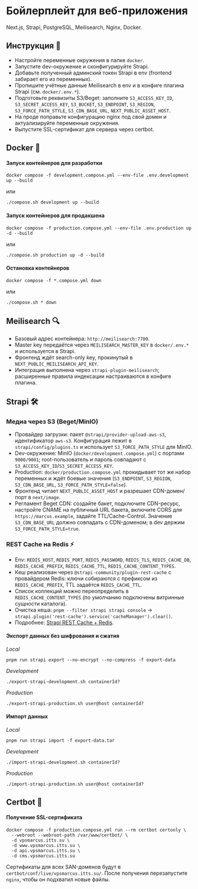 # Бойлерплейт для веб-приложения
Next.js, Strapi, PostgreSQL, Meilisearch, Nginx, Docker.

## Инструкция 📖
- Настройте переменные окружения в папке `docker`.
- Запустите dev-окружение и сконфигурируйте Strapi.
- Добавьте полученный админский токен Strapi в env (frontend забирает его из переменных).
- Пропишите учётные данные Meilisearch в env и в конфиге плагина Strapi (см. `docker/.env.*`).
- Подготовьте реквизиты S3/Beget: заполните `S3_ACCESS_KEY_ID`, `S3_SECRET_ACCESS_KEY`, `S3_BUCKET`, `S3_ENDPOINT`, `S3_REGION`, `S3_FORCE_PATH_STYLE`, `S3_CDN_BASE_URL`, `NEXT_PUBLIC_ASSET_HOST`.
- На проде поправьте конфигурацию nginx под свой домен и актуализируйте переменные окружения.
- Выпустите SSL-сертификат для сервера через certbot.

## Docker 🐳

#### Запуск контейнеров для разработки
```
docker compose -f development.compose.yml --env-file .env.development up --build
```
или
```
./compose.sh development up --build
```

#### Запуск контейнеров для продакшена
```
docker compose -f production.compose.yml --env-file .env.production up -d --build
```
или
```
./compose.sh production up -d --build
```

#### Остановка контейнеров
```
docker compose -f *.compose.yml down
```
или
```
./compose.sh * down
```

## Meilisearch 🔍
- Базовый адрес контейнера: `http://meilisearch:7700`.
- Master key передаётся через `MEILISEARCH_MASTER_KEY` в `docker/.env.*` и используется в Strapi.
- Фронтенд ждёт search-only key, прокинутый в `NEXT_PUBLIC_MEILISEARCH_API_KEY`.
- Интеграция выполнена через `strapi-plugin-meilisearch`; расширенные правила индексации настраиваются в конфиге плагина.

## Strapi 🛠️
### Медиа через S3 (Beget/MinIO)
- Провайдер загрузки: пакет `@strapi/provider-upload-aws-s3`, идентификатор `aws-s3`. Конфигурация лежит в `strapi/config/plugins.ts` и использует `S3_FORCE_PATH_STYLE` для MinIO.
- Dev-окружение: MinIO (`docker/development.compose.yml`) с портами `9000/9001`; root-пользователь и пароль совпадают с `S3_ACCESS_KEY_ID`/`S3_SECRET_ACCESS_KEY`.
- Production: `docker/production.compose.yml` прокидывает тот же набор переменных и ждёт боевые значения (`S3_ENDPOINT`, `S3_REGION`, `S3_CDN_BASE_URL`, `S3_FORCE_PATH_STYLE=false`).
- Фронтенд читает `NEXT_PUBLIC_ASSET_HOST` и разрешает CDN-домен/порт в `next/image`.
- Регламент Beget CDN: создайте бакет, подключите CDN-ресурс, настройте CNAME на публичный URL бакета, включите CORS для `https://marcus.example`, задайте TTL/Cache-Control. Значение `S3_CDN_BASE_URL` должно совпадать с CDN-доменом; в dev держим `S3_FORCE_PATH_STYLE=true`.

### REST Cache на Redis ⚡
- Env: `REDIS_HOST`, `REDIS_PORT`, `REDIS_PASSWORD`, `REDIS_TLS`, `REDIS_CACHE_DB`, `REDIS_CACHE_PREFIX`, `REDIS_CACHE_TTL`, `REDIS_CACHE_CONTENT_TYPES`.
- Кеш реализован через `@strapi-community/plugin-rest-cache` с провайдером Redis: ключи собираются с префиксом из `REDIS_CACHE_PREFIX`, TTL задаётся `REDIS_CACHE_TTL`.
- Список коллекций можно переопределить в `REDIS_CACHE_CONTENT_TYPES` (по умолчанию подключены витринные сущности каталога).
- Очистка кеша: `pnpm --filter strapi strapi console` → `strapi.plugin('rest-cache').service('cacheManager').clear()`.
- Подробнее: [Strapi REST Cache + Redis](https://strapi-community.github.io/plugin-rest-cache/providers/redis).

#### Экспорт данных без шифрования и сжатия
*Local*
```
pnpm run strapi export --no-encrypt --no-compress -f export-data
```

*Development*
```
./export-strapi-development.sh containerId?
```

*Production*
```
./export-strapi-production.sh user@host containerId?
```

#### Импорт данных
*Local*
```
pnpm run strapi import -f export-data.tar
```

*Development*
```
./import-strapi-development.sh containerId?
```

*Production*
```
./import-strapi-production.sh user@host containerId?
```

## Certbot 🤖
#### Получение SSL-сертификата
```
docker compose -f production.compose.yml run --rm certbot certonly \
  --webroot --webroot-path /var/www/certbot/ \
  -d vpsmarcus.itts.su \
  -d www.vpsmarcus.itts.su \
  -d api.vpsmarcus.itts.su \
  -d cms.vpsmarcus.itts.su
```

Сертификаты для всех SAN-доменов будут в `certbot/conf/live/vpsmarcus.itts.su/`. После получения перезапустите `nginx`, чтобы он подхватил новые файлы.
